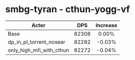 # smbg-tyran - cthun-yogg-vf
| Actor | DPS | Increase |
|---|:---:|:---:|
|Base|82308|0.00%|
|dp_in_pl_torrent_nosear|82282|-0.03%|
|only_high_mfi_with_cthun|82272|-0.04%|
